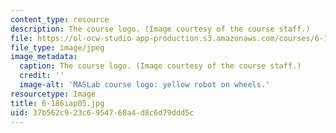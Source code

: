 ```yaml
---
content_type: resource
description: The course logo. (Image courtesy of the course staff.)
file: https://ol-ocw-studio-app-production.s3.amazonaws.com/courses/6-186-mobile-autonomous-systems-laboratory-january-iap-2005/37b562c923c6954768a4d8c6d79ddd5c_6-186iap05.jpg
file_type: image/jpeg
image_metadata:
  caption: The course logo. (Image courtesy of the course staff.)
  credit: ''
  image-alt: 'MASLab course logo: yellow robot on wheels.'
resourcetype: Image
title: 6-186iap05.jpg
uid: 37b562c9-23c6-9547-68a4-d8c6d79ddd5c
---
```

